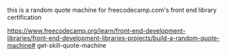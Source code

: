 this is a random quote machine for freecodecamp.com's front end library certification

https://www.freecodecamp.org/learn/front-end-development-libraries/front-end-development-libraries-projects/build-a-random-quote-machine#   g e t - s k i l l - q u o t e - m a c h i n e  
 